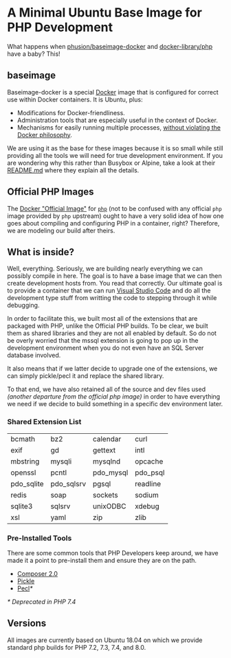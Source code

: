 # A Minimal Ubuntu Base Image for PHP Development

What happens when [phusion/baseimage-docker](https://github.com/phusion/baseimage-docker) and [docker-library/php](https://github.com/docker-library/php) have a baby? This!

## baseimage
Baseimage-docker is a special [Docker](https://www.docker.com) image that is configured for correct use within Docker containers. It is Ubuntu, plus:

 * Modifications for Docker-friendliness.
 * Administration tools that are especially useful in the context of Docker.
 * Mechanisms for easily running multiple processes, [without violating the Docker philosophy](#docker_single_process).

 We are using it as the base for these images because it is so small while still providing all the tools we will need for true development environment. If you are wondering why this rather than Busybox or Alpine, take a look at their [README.md](https://github.com/phusion/baseimage-docker/blob/master/README.md) where they explain all the details.

## Official PHP Images
The [Docker "Official Image"](https://github.com/docker-library/official-images#what-are-official-images) for [`php`](https://hub.docker.com/_/php/) (not to be confused with any official `php` image provided by `php` upstream) ought to have a very solid idea of how one goes about compiling and configuring PHP in a container, right? Therefore, we are modeling our build after theirs.

## What is inside?
Well, everything. Seriously, we are building nearly everything we can possibly compile in here. The goal is to have a base image that we can then create development hosts from. You read that correctly. Our ultimate goal is to provide a container that we can run [Visual Studio Code](https://code.visualstudio.com/) and do all the development type stuff from writting the code to stepping through it while debugging. 

In order to facilitate this, we built most all of the extensions that are packaged with PHP, unlike the Official PHP builds. To be clear, we built them as shared libraries and they are not all enabled by default. So do not be overly worried that the mssql extension is going to pop up in the development environment when you do not even have an SQL Server database involved.

It also means that if we latter decide to upgrade one of the extensions, we can simply pickle/pecl it and replace the shared library.

To that end, we have also retained all of the source and dev files used _(another departure from the official php image)_ in order to have everything we need if we decide to build something in a specific dev environment later.

### Shared Extension List
|            |            |           |          |
|------------|------------|-----------|----------|
| bcmath     | bz2        | calendar  | curl     |
| exif       | gd         | gettext   | intl     |
| mbstring   | mysqli     | mysqlnd   | opcache  |
| openssl    | pcntl      | pdo_mysql | pdo_psql |
| pdo_sqlite | pdo_sqlsrv | pgsql     | readline |
| redis      | soap       | sockets   | sodium   |
| sqlite3    | sqlsrv     | unixODBC  | xdebug   |
| xsl        | yaml       | zip       | zlib     |


### Pre-Installed Tools
There are some common tools that PHP Developers keep around, we have made it a point to pre-install them and ensure they are on the path.

* [Composer 2.0](https://getcomposer.org/)
* [Pickle](https://github.com/FriendsOfPHP/pickle)
* [Pecl](https://pecl.php.net/)_*_

_* Deprecated in PHP 7.4_
## Versions
All images are currently based on Ubuntu 18.04 on which we provide standard php builds for PHP 7.2, 7.3, 7.4, and 8.0.



